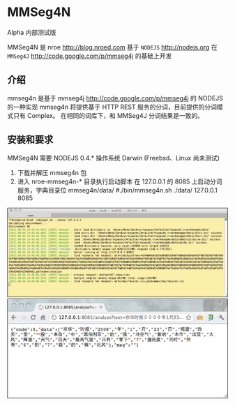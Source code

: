 MMSeg4N
=============

Alpha 内部测试版

MMSeg4N 是 nroe <http://blog.nroed.com> 基于 `NODEJS` <http://nodejs.org> 在 `MMSeg4J` <http://code.google.com/p/mmseg4j> 的基础上开发


介绍
------------
mmseg4n 是基于 mmseg4j <http://code.google.com/p/mmseg4j> 的 NODEJS 的一种实现
mmseg4n 将提供基于 HTTP REST 服务的分词，目前提供的分词模式只有 Complex。
在相同的词库下，和 MMSeg4J 分词结果是一致的。


安装和要求
----------------------------
MMSeg4N 需要 NODEJS 0.4.*
操作系统 Darwin (Freebsd、Linux 尚未测试)

1. 下载并解压 mmseg4n 包
2. 进入 nroe-mmseg4n-* 目录执行启动脚本
	在 127.0.0.1 的 8085 上启动分词服务，字典目录位 mmseg4n/data/
	#./bin/mmseg4n.sh ./data/ 127.0.0.1 8085

<img src="https://github.com/nroe/mmseg4n/raw/master/asset/mmseg4n_cli.jpg" border = "1"/>
<img src="https://github.com/nroe/mmseg4n/raw/master/asset/mmseg4n_analyzer_chrome.jpg" border = "1"/>
